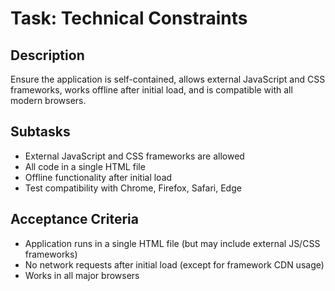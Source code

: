 # Task: Technical Constraints

## Description
Ensure the application is self-contained, allows external JavaScript and CSS frameworks, works offline after initial load, and is compatible with all modern browsers.

## Subtasks
- External JavaScript and CSS frameworks are allowed
- All code in a single HTML file
- Offline functionality after initial load
- Test compatibility with Chrome, Firefox, Safari, Edge

## Acceptance Criteria
- Application runs in a single HTML file (but may include external JS/CSS frameworks)
- No network requests after initial load (except for framework CDN usage)
- Works in all major browsers
